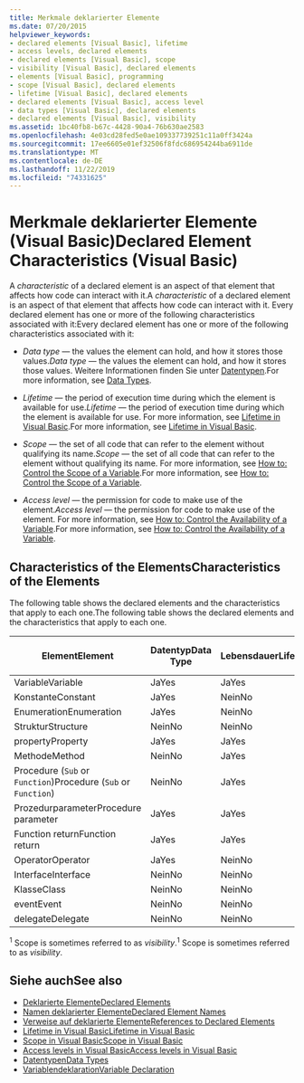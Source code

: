 ```yaml
---
title: Merkmale deklarierter Elemente
ms.date: 07/20/2015
helpviewer_keywords:
- declared elements [Visual Basic], lifetime
- access levels, declared elements
- declared elements [Visual Basic], scope
- visibility [Visual Basic], declared elements
- elements [Visual Basic], programming
- scope [Visual Basic], declared elements
- lifetime [Visual Basic], declared elements
- declared elements [Visual Basic], access level
- data types [Visual Basic], declared elements
- declared elements [Visual Basic], visibility
ms.assetid: 1bc40fb8-b67c-4428-90a4-76b630ae2583
ms.openlocfilehash: 4e03cd28fed5e0ae109337739251c11a0ff3424a
ms.sourcegitcommit: 17ee6605e01ef32506f8fdc686954244ba6911de
ms.translationtype: MT
ms.contentlocale: de-DE
ms.lasthandoff: 11/22/2019
ms.locfileid: "74331625"
---
```

# <a name="declared-element-characteristics-visual-basic"></a><span data-ttu-id="172a8-102">Merkmale deklarierter Elemente (Visual Basic)</span><span class="sxs-lookup"><span data-stu-id="172a8-102">Declared Element Characteristics (Visual Basic)</span></span>
<span data-ttu-id="172a8-103">A *characteristic* of a declared element is an aspect of that element that affects how code can interact with it.</span><span class="sxs-lookup"><span data-stu-id="172a8-103">A *characteristic* of a declared element is an aspect of that element that affects how code can interact with it.</span></span> <span data-ttu-id="172a8-104">Every declared element has one or more of the following characteristics associated with it:</span><span class="sxs-lookup"><span data-stu-id="172a8-104">Every declared element has one or more of the following characteristics associated with it:</span></span>  
  
- <span data-ttu-id="172a8-105">*Data type* — the values the element can hold, and how it stores those values.</span><span class="sxs-lookup"><span data-stu-id="172a8-105">*Data type* — the values the element can hold, and how it stores those values.</span></span> <span data-ttu-id="172a8-106">Weitere Informationen finden Sie unter [Datentypen](../../../../visual-basic/language-reference/data-types/index.md).</span><span class="sxs-lookup"><span data-stu-id="172a8-106">For more information, see [Data Types](../../../../visual-basic/language-reference/data-types/index.md).</span></span>  
  
- <span data-ttu-id="172a8-107">*Lifetime* — the period of execution time during which the element is available for use.</span><span class="sxs-lookup"><span data-stu-id="172a8-107">*Lifetime* — the period of execution time during which the element is available for use.</span></span> <span data-ttu-id="172a8-108">For more information, see [Lifetime in Visual Basic](../../../../visual-basic/programming-guide/language-features/declared-elements/lifetime.md).</span><span class="sxs-lookup"><span data-stu-id="172a8-108">For more information, see [Lifetime in Visual Basic](../../../../visual-basic/programming-guide/language-features/declared-elements/lifetime.md).</span></span>  
  
- <span data-ttu-id="172a8-109">*Scope* — the set of all code that can refer to the element without qualifying its name.</span><span class="sxs-lookup"><span data-stu-id="172a8-109">*Scope* — the set of all code that can refer to the element without qualifying its name.</span></span> <span data-ttu-id="172a8-110">For more information, see [How to: Control the Scope of a Variable](../../../../visual-basic/programming-guide/language-features/declared-elements/how-to-control-the-scope-of-a-variable.md).</span><span class="sxs-lookup"><span data-stu-id="172a8-110">For more information, see [How to: Control the Scope of a Variable](../../../../visual-basic/programming-guide/language-features/declared-elements/how-to-control-the-scope-of-a-variable.md).</span></span>  
  
- <span data-ttu-id="172a8-111">*Access level* — the permission for code to make use of the element.</span><span class="sxs-lookup"><span data-stu-id="172a8-111">*Access level* — the permission for code to make use of the element.</span></span> <span data-ttu-id="172a8-112">For more information, see [How to: Control the Availability of a Variable](../../../../visual-basic/programming-guide/language-features/declared-elements/how-to-control-the-availability-of-a-variable.md).</span><span class="sxs-lookup"><span data-stu-id="172a8-112">For more information, see [How to: Control the Availability of a Variable](../../../../visual-basic/programming-guide/language-features/declared-elements/how-to-control-the-availability-of-a-variable.md).</span></span>  
  
## <a name="characteristics-of-the-elements"></a><span data-ttu-id="172a8-113">Characteristics of the Elements</span><span class="sxs-lookup"><span data-stu-id="172a8-113">Characteristics of the Elements</span></span>  
 <span data-ttu-id="172a8-114">The following table shows the declared elements and the characteristics that apply to each one.</span><span class="sxs-lookup"><span data-stu-id="172a8-114">The following table shows the declared elements and the characteristics that apply to each one.</span></span>  
  
|<span data-ttu-id="172a8-115">Element</span><span class="sxs-lookup"><span data-stu-id="172a8-115">Element</span></span>|<span data-ttu-id="172a8-116">Datentyp</span><span class="sxs-lookup"><span data-stu-id="172a8-116">Data Type</span></span>|<span data-ttu-id="172a8-117">Lebensdauer</span><span class="sxs-lookup"><span data-stu-id="172a8-117">Lifetime</span></span>|<span data-ttu-id="172a8-118">Scope <sup>1</sup></span><span class="sxs-lookup"><span data-stu-id="172a8-118">Scope <sup>1</sup></span></span>|<span data-ttu-id="172a8-119">Access Level</span><span class="sxs-lookup"><span data-stu-id="172a8-119">Access Level</span></span>|  
|-------------|---------------|--------------|------------------------|------------------|  
|<span data-ttu-id="172a8-120">Variable</span><span class="sxs-lookup"><span data-stu-id="172a8-120">Variable</span></span>|<span data-ttu-id="172a8-121">Ja</span><span class="sxs-lookup"><span data-stu-id="172a8-121">Yes</span></span>|<span data-ttu-id="172a8-122">Ja</span><span class="sxs-lookup"><span data-stu-id="172a8-122">Yes</span></span>|<span data-ttu-id="172a8-123">Ja</span><span class="sxs-lookup"><span data-stu-id="172a8-123">Yes</span></span>|<span data-ttu-id="172a8-124">Ja</span><span class="sxs-lookup"><span data-stu-id="172a8-124">Yes</span></span>|  
|<span data-ttu-id="172a8-125">Konstante</span><span class="sxs-lookup"><span data-stu-id="172a8-125">Constant</span></span>|<span data-ttu-id="172a8-126">Ja</span><span class="sxs-lookup"><span data-stu-id="172a8-126">Yes</span></span>|<span data-ttu-id="172a8-127">Nein</span><span class="sxs-lookup"><span data-stu-id="172a8-127">No</span></span>|<span data-ttu-id="172a8-128">Ja</span><span class="sxs-lookup"><span data-stu-id="172a8-128">Yes</span></span>|<span data-ttu-id="172a8-129">Ja</span><span class="sxs-lookup"><span data-stu-id="172a8-129">Yes</span></span>|  
|<span data-ttu-id="172a8-130">Enumeration</span><span class="sxs-lookup"><span data-stu-id="172a8-130">Enumeration</span></span>|<span data-ttu-id="172a8-131">Ja</span><span class="sxs-lookup"><span data-stu-id="172a8-131">Yes</span></span>|<span data-ttu-id="172a8-132">Nein</span><span class="sxs-lookup"><span data-stu-id="172a8-132">No</span></span>|<span data-ttu-id="172a8-133">Ja</span><span class="sxs-lookup"><span data-stu-id="172a8-133">Yes</span></span>|<span data-ttu-id="172a8-134">Ja</span><span class="sxs-lookup"><span data-stu-id="172a8-134">Yes</span></span>|  
|<span data-ttu-id="172a8-135">Struktur</span><span class="sxs-lookup"><span data-stu-id="172a8-135">Structure</span></span>|<span data-ttu-id="172a8-136">Nein</span><span class="sxs-lookup"><span data-stu-id="172a8-136">No</span></span>|<span data-ttu-id="172a8-137">Nein</span><span class="sxs-lookup"><span data-stu-id="172a8-137">No</span></span>|<span data-ttu-id="172a8-138">Ja</span><span class="sxs-lookup"><span data-stu-id="172a8-138">Yes</span></span>|<span data-ttu-id="172a8-139">Ja</span><span class="sxs-lookup"><span data-stu-id="172a8-139">Yes</span></span>|  
|<span data-ttu-id="172a8-140">property</span><span class="sxs-lookup"><span data-stu-id="172a8-140">Property</span></span>|<span data-ttu-id="172a8-141">Ja</span><span class="sxs-lookup"><span data-stu-id="172a8-141">Yes</span></span>|<span data-ttu-id="172a8-142">Ja</span><span class="sxs-lookup"><span data-stu-id="172a8-142">Yes</span></span>|<span data-ttu-id="172a8-143">Ja</span><span class="sxs-lookup"><span data-stu-id="172a8-143">Yes</span></span>|<span data-ttu-id="172a8-144">Ja</span><span class="sxs-lookup"><span data-stu-id="172a8-144">Yes</span></span>|  
|<span data-ttu-id="172a8-145">Methode</span><span class="sxs-lookup"><span data-stu-id="172a8-145">Method</span></span>|<span data-ttu-id="172a8-146">Nein</span><span class="sxs-lookup"><span data-stu-id="172a8-146">No</span></span>|<span data-ttu-id="172a8-147">Ja</span><span class="sxs-lookup"><span data-stu-id="172a8-147">Yes</span></span>|<span data-ttu-id="172a8-148">Ja</span><span class="sxs-lookup"><span data-stu-id="172a8-148">Yes</span></span>|<span data-ttu-id="172a8-149">Ja</span><span class="sxs-lookup"><span data-stu-id="172a8-149">Yes</span></span>|  
|<span data-ttu-id="172a8-150">Procedure (`Sub` or `Function`)</span><span class="sxs-lookup"><span data-stu-id="172a8-150">Procedure (`Sub` or `Function`)</span></span>|<span data-ttu-id="172a8-151">Nein</span><span class="sxs-lookup"><span data-stu-id="172a8-151">No</span></span>|<span data-ttu-id="172a8-152">Ja</span><span class="sxs-lookup"><span data-stu-id="172a8-152">Yes</span></span>|<span data-ttu-id="172a8-153">Ja</span><span class="sxs-lookup"><span data-stu-id="172a8-153">Yes</span></span>|<span data-ttu-id="172a8-154">Ja</span><span class="sxs-lookup"><span data-stu-id="172a8-154">Yes</span></span>|  
|<span data-ttu-id="172a8-155">Prozedurparameter</span><span class="sxs-lookup"><span data-stu-id="172a8-155">Procedure parameter</span></span>|<span data-ttu-id="172a8-156">Ja</span><span class="sxs-lookup"><span data-stu-id="172a8-156">Yes</span></span>|<span data-ttu-id="172a8-157">Ja</span><span class="sxs-lookup"><span data-stu-id="172a8-157">Yes</span></span>|<span data-ttu-id="172a8-158">Ja</span><span class="sxs-lookup"><span data-stu-id="172a8-158">Yes</span></span>|<span data-ttu-id="172a8-159">Nein</span><span class="sxs-lookup"><span data-stu-id="172a8-159">No</span></span>|  
|<span data-ttu-id="172a8-160">Function return</span><span class="sxs-lookup"><span data-stu-id="172a8-160">Function return</span></span>|<span data-ttu-id="172a8-161">Ja</span><span class="sxs-lookup"><span data-stu-id="172a8-161">Yes</span></span>|<span data-ttu-id="172a8-162">Ja</span><span class="sxs-lookup"><span data-stu-id="172a8-162">Yes</span></span>|<span data-ttu-id="172a8-163">Ja</span><span class="sxs-lookup"><span data-stu-id="172a8-163">Yes</span></span>|<span data-ttu-id="172a8-164">Nein</span><span class="sxs-lookup"><span data-stu-id="172a8-164">No</span></span>|  
|<span data-ttu-id="172a8-165">Operator</span><span class="sxs-lookup"><span data-stu-id="172a8-165">Operator</span></span>|<span data-ttu-id="172a8-166">Ja</span><span class="sxs-lookup"><span data-stu-id="172a8-166">Yes</span></span>|<span data-ttu-id="172a8-167">Nein</span><span class="sxs-lookup"><span data-stu-id="172a8-167">No</span></span>|<span data-ttu-id="172a8-168">Ja</span><span class="sxs-lookup"><span data-stu-id="172a8-168">Yes</span></span>|<span data-ttu-id="172a8-169">Ja</span><span class="sxs-lookup"><span data-stu-id="172a8-169">Yes</span></span>|  
|<span data-ttu-id="172a8-170">Interface</span><span class="sxs-lookup"><span data-stu-id="172a8-170">Interface</span></span>|<span data-ttu-id="172a8-171">Nein</span><span class="sxs-lookup"><span data-stu-id="172a8-171">No</span></span>|<span data-ttu-id="172a8-172">Nein</span><span class="sxs-lookup"><span data-stu-id="172a8-172">No</span></span>|<span data-ttu-id="172a8-173">Ja</span><span class="sxs-lookup"><span data-stu-id="172a8-173">Yes</span></span>|<span data-ttu-id="172a8-174">Ja</span><span class="sxs-lookup"><span data-stu-id="172a8-174">Yes</span></span>|  
|<span data-ttu-id="172a8-175">Klasse</span><span class="sxs-lookup"><span data-stu-id="172a8-175">Class</span></span>|<span data-ttu-id="172a8-176">Nein</span><span class="sxs-lookup"><span data-stu-id="172a8-176">No</span></span>|<span data-ttu-id="172a8-177">Nein</span><span class="sxs-lookup"><span data-stu-id="172a8-177">No</span></span>|<span data-ttu-id="172a8-178">Ja</span><span class="sxs-lookup"><span data-stu-id="172a8-178">Yes</span></span>|<span data-ttu-id="172a8-179">Ja</span><span class="sxs-lookup"><span data-stu-id="172a8-179">Yes</span></span>|  
|<span data-ttu-id="172a8-180">event</span><span class="sxs-lookup"><span data-stu-id="172a8-180">Event</span></span>|<span data-ttu-id="172a8-181">Nein</span><span class="sxs-lookup"><span data-stu-id="172a8-181">No</span></span>|<span data-ttu-id="172a8-182">Nein</span><span class="sxs-lookup"><span data-stu-id="172a8-182">No</span></span>|<span data-ttu-id="172a8-183">Ja</span><span class="sxs-lookup"><span data-stu-id="172a8-183">Yes</span></span>|<span data-ttu-id="172a8-184">Ja</span><span class="sxs-lookup"><span data-stu-id="172a8-184">Yes</span></span>|  
|<span data-ttu-id="172a8-185">delegate</span><span class="sxs-lookup"><span data-stu-id="172a8-185">Delegate</span></span>|<span data-ttu-id="172a8-186">Nein</span><span class="sxs-lookup"><span data-stu-id="172a8-186">No</span></span>|<span data-ttu-id="172a8-187">Nein</span><span class="sxs-lookup"><span data-stu-id="172a8-187">No</span></span>|<span data-ttu-id="172a8-188">Ja</span><span class="sxs-lookup"><span data-stu-id="172a8-188">Yes</span></span>|<span data-ttu-id="172a8-189">Ja</span><span class="sxs-lookup"><span data-stu-id="172a8-189">Yes</span></span>|  
  
 <span data-ttu-id="172a8-190"><sup>1</sup> Scope is sometimes referred to as *visibility*.</span><span class="sxs-lookup"><span data-stu-id="172a8-190"><sup>1</sup> Scope is sometimes referred to as *visibility*.</span></span>  
  
## <a name="see-also"></a><span data-ttu-id="172a8-191">Siehe auch</span><span class="sxs-lookup"><span data-stu-id="172a8-191">See also</span></span>

- [<span data-ttu-id="172a8-192">Deklarierte Elemente</span><span class="sxs-lookup"><span data-stu-id="172a8-192">Declared Elements</span></span>](../../../../visual-basic/programming-guide/language-features/declared-elements/index.md)
- [<span data-ttu-id="172a8-193">Namen deklarierter Elemente</span><span class="sxs-lookup"><span data-stu-id="172a8-193">Declared Element Names</span></span>](../../../../visual-basic/programming-guide/language-features/declared-elements/declared-element-names.md)
- [<span data-ttu-id="172a8-194">Verweise auf deklarierte Elemente</span><span class="sxs-lookup"><span data-stu-id="172a8-194">References to Declared Elements</span></span>](../../../../visual-basic/programming-guide/language-features/declared-elements/references-to-declared-elements.md)
- [<span data-ttu-id="172a8-195">Lifetime in Visual Basic</span><span class="sxs-lookup"><span data-stu-id="172a8-195">Lifetime in Visual Basic</span></span>](../../../../visual-basic/programming-guide/language-features/declared-elements/lifetime.md)
- [<span data-ttu-id="172a8-196">Scope in Visual Basic</span><span class="sxs-lookup"><span data-stu-id="172a8-196">Scope in Visual Basic</span></span>](../../../../visual-basic/programming-guide/language-features/declared-elements/scope.md)
- [<span data-ttu-id="172a8-197">Access levels in Visual Basic</span><span class="sxs-lookup"><span data-stu-id="172a8-197">Access levels in Visual Basic</span></span>](../../../../visual-basic/programming-guide/language-features/declared-elements/access-levels.md)
- [<span data-ttu-id="172a8-198">Datentypen</span><span class="sxs-lookup"><span data-stu-id="172a8-198">Data Types</span></span>](../../../../visual-basic/programming-guide/language-features/data-types/index.md)
- [<span data-ttu-id="172a8-199">Variablendeklaration</span><span class="sxs-lookup"><span data-stu-id="172a8-199">Variable Declaration</span></span>](../../../../visual-basic/programming-guide/language-features/variables/variable-declaration.md)
